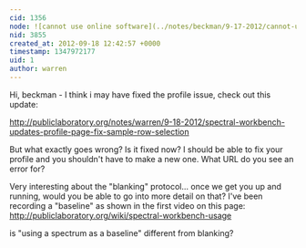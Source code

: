 ```yaml
---
cid: 1356
node: ![cannot use online software](../notes/beckman/9-17-2012/cannot-use-online-software)
nid: 3855
created_at: 2012-09-18 12:42:57 +0000
timestamp: 1347972177
uid: 1
author: warren
---
```


Hi, beckman - I think i may have fixed the profile issue, check out this update:

http://publiclaboratory.org/notes/warren/9-18-2012/spectral-workbench-updates-profile-page-fix-sample-row-selection

But what exactly goes wrong? Is it fixed now? I should be able to fix your profile and you shouldn't have to make a new one. What URL do you see an error for?

Very interesting about the "blanking" protocol... once we get you up and running, would you be able to go into more detail on that? I've been recording a "baseline" as shown in the first video on this page:  http://publiclaboratory.org/wiki/spectral-workbench-usage

is "using a spectrum as a baseline" different from blanking?